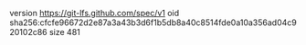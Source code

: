 version https://git-lfs.github.com/spec/v1
oid sha256:cfcfe96672d2e87a3a43b3d6f1b5db8a40c8514fde0a10a356ad04c920102c86
size 481
